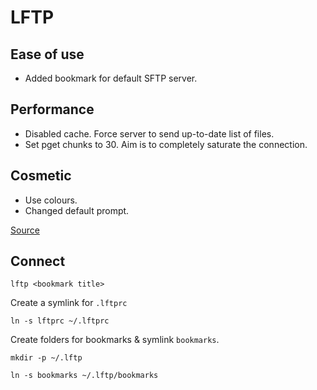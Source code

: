 # LFTP

## Ease of use

*   Added bookmark for default SFTP server.

## Performance

*   Disabled cache. Force server to send up-to-date list of files.
*   Set pget chunks to 30. Aim is to completely saturate the connection.

## Cosmetic

*   Use colours.
*   Changed default prompt.

[Source][1]

## Connect

`lftp <bookmark title>`

Create a symlink for `.lftprc`

`ln -s lftprc ~/.lftprc`

Create folders for bookmarks & symlink `bookmarks`.

`mkdir -p ~/.lftp`

`ln -s bookmarks ~/.lftp/bookmarks`

[1]: http://lftp.yar.ru/lftp-man.html
